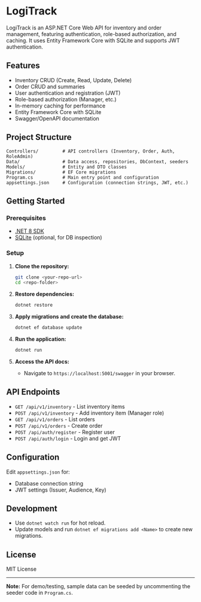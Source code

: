 # LogiTrack

LogiTrack is an ASP.NET Core Web API for inventory and order management, featuring authentication, role-based authorization, and caching. It uses Entity Framework Core with SQLite and supports JWT authentication.

## Features

- Inventory CRUD (Create, Read, Update, Delete)
- Order CRUD and summaries
- User authentication and registration (JWT)
- Role-based authorization (Manager, etc.)
- In-memory caching for performance
- Entity Framework Core with SQLite
- Swagger/OpenAPI documentation

## Project Structure

```
Controllers/         # API controllers (Inventory, Order, Auth, RoleAdmin)
Data/                # Data access, repositories, DbContext, seeders
Models/              # Entity and DTO classes
Migrations/          # EF Core migrations
Program.cs           # Main entry point and configuration
appsettings.json     # Configuration (connection strings, JWT, etc.)
```

## Getting Started

### Prerequisites

- [.NET 8 SDK](https://dotnet.microsoft.com/download)
- [SQLite](https://www.sqlite.org/download.html) (optional, for DB inspection)

### Setup

1. **Clone the repository:**
   ```sh
   git clone <your-repo-url>
   cd <repo-folder>
   ```

2. **Restore dependencies:**
   ```sh
   dotnet restore
   ```

3. **Apply migrations and create the database:**
   ```sh
   dotnet ef database update
   ```

4. **Run the application:**
   ```sh
   dotnet run
   ```

5. **Access the API docs:**
   - Navigate to `https://localhost:5001/swagger` in your browser.

## API Endpoints

- `GET /api/v1/inventory` - List inventory items
- `POST /api/v1/inventory` - Add inventory item (Manager role)
- `GET /api/v1/orders` - List orders
- `POST /api/v1/orders` - Create order
- `POST /api/auth/register` - Register user
- `POST /api/auth/login` - Login and get JWT

## Configuration

Edit `appsettings.json` for:

- Database connection string
- JWT settings (Issuer, Audience, Key)

## Development

- Use `dotnet watch run` for hot reload.
- Update models and run `dotnet ef migrations add <Name>` to create new migrations.

## License

MIT License

---

**Note:** For demo/testing, sample data can be seeded by uncommenting the seeder code in `Program.cs`.
